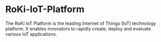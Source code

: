 # RoKi-IoT-Platform
The RoKi IoT Platform is the leading Internet of Things (IoT) technology platform. It enables innovators to rapidly create, deploy and evaluate various IoT applications.
